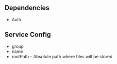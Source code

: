 
## Dependencies
* Auth

## Service Config
* group
* name
* rootPath – Absolute path where files will be stored
